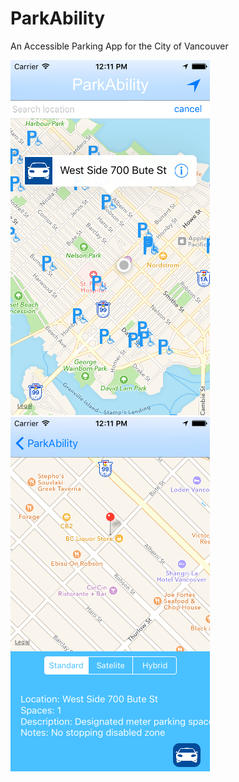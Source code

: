 # ParkAbility

An Accessible Parking App for the City of Vancouver


![alt text](https://raw.githubusercontent.com/Hurlarious/ParkAbility/master/Wheelz/Assets.xcassets/HomeView.imageset/HomeView.png)
![alt text](https://raw.githubusercontent.com/Hurlarious/ParkAbility/master/Wheelz/Assets.xcassets/DetailView.imageset/DetailView.png)
